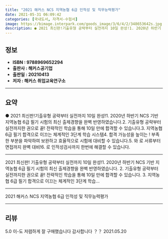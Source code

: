 ```yaml
---
title: "2021 해커스 NCS 지역농협 6급 인적성 및 직무능력평가"
date: 2021-05-31 06:09:42
categories: [국내도서, 자격서-수험서]
image: https://bimage.interpark.com/goods_image/3/6/4/2/348653642s.jpg
description: ● 2021 최신판!기출유형 공략부터 실전까지 10일 완성!1. 2020년 하반기 NCS 기반 지역농협 6급 필기 시험의 최신 출제경향을 완벽 반영하였습니다.2. 기출유형 공략부터 실전까지한 권으로 끝! 전략적인 학습을 통해 10일 만에 합격할 수 있습니다.3. 지역농협 6급 필기 합
---
```


## **정보**

- **ISBN : 9788969652294**
- **출판사 : 해커스공기업**
- **출판일 : 20210413**
- **저자 : 해커스 취업교육연구소**

------



## **요약**

●  2021 최신판!기출유형 공략부터 실전까지 10일 완성!1. 2020년 하반기 NCS 기반 지역농협 6급 필기 시험의 최신 출제경향을 완벽 반영하였습니다.2. 기출유형 공략부터 실전까지한 권으로 끝! 전략적인 학습을 통해 10일 만에 합격할 수 있습니다.3. 지역농협 6급 필기 합격으로 이끄는 체계적인 3단계 학습 시스템4. 합격 가능성을 높이는 ! 부족한 부분을 파악하여 보완하고 효율적으로 시험에 대비할 수 있습니다.5. 와 로 서류부터 면접까지 완벽 대비!6. 로 인적성검사까지 한번에 해결할 수 있습니다.

------

2021 최신판!
기출유형 공략부터 실전까지 10일 완성!1. 2020년 하반기 NCS 기반 지역농협 6급 필기 시험의 최신 출제경향을 완벽 반영하였습니다.
2. 기출유형 공략부터 실전까지한 권으로 끝! 전략적인 학습을 통해 10일 만에 합격할 수 있습니다.
3. 지역농협 6급 필기 합격으로 이끄는 체계적인 3단계 학습... 

------


2021 해커스 NCS 지역농협 6급 인적성 및 직무능력평가 

------


## **리뷰** 

5.0 이-도 저렴하게 잘 구매했습니다 감사합니다 ？？  2021.05.20 <br/>